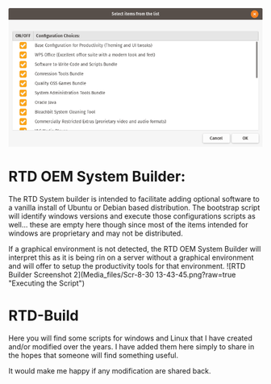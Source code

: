 ![RTD Builder Screenshot](Media_files/Scr8.png?raw=true "Executing the Script")

# RTD OEM System Builder: 
The RTD System builder is intended to facilitate adding optional software to a vanilla install of Ubuntu or Debian based distribution. The bootstrap script will identify windows versions and execute those configurations scripts as well... these are empty here though since most of the items intended for windows are proprietary and may not be distributed. 

If a graphical environment is not detected, the RTD OEM System Builder will interpret this as it is being rin on a server without a graphical environment and will offer to setup the productivity tools for that environment. 
![RTD Builder Screenshot 2](Media_files/Scr-8-30 13-43-45.png?raw=true "Executing the Script")


# RTD-Build

Here you will find some scripts for windows and Linux that I have created and/or modified over the years. I have added them here simply to share in the hopes that someone will find something useful. 

It would make me happy if any modification are shared back. 

